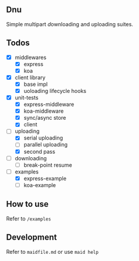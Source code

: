 ## Dnu
Simple multipart *d*ownloading a*n*d *u*ploading suites. 

## Todos
* [x] middlewares
  * [x] express
  * [x] koa
* [x] client library
  * [x] base impl
  * [x] uoloading lifecycle hooks
* [x] unit-tests
  * [x] express-middleware
  * [x] koa-middleware 
  * [x] sync/async store
  * [x] client
* [ ] uploading
  * [x] serial uploading
  * [ ] parallel uploading
  * [x] second pass
* [ ] downloading
  * [ ] break-point resume
* [ ] examples
  * [x] express-example
  * [ ] koa-example

## How to use

Refer to ``/examples``

## Development

Refer to ``maidfile.md`` or use ``maid help``